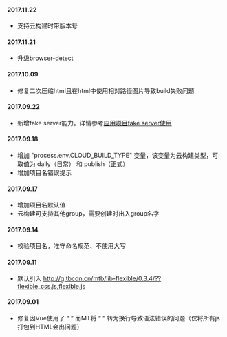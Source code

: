 #### 2017.11.22
- 支持云构建时带版本号

#### 2017.11.21
- 升级browser-detect

#### 2017.10.09
- 修复二次压缩html且在html中使用相对路径图片导致build失败问题

#### 2017.09.22
- 新增fake server能力。详情参考[应用项目fake server使用](https://lark.alipay.com/ku-h5/docs/fake-server)

#### 2017.09.18
- 增加 "process.env.CLOUD_BUILD_TYPE" 变量，该变量为云构建类型，可取值为 daily（日常） 和 publish（正式）
- 增加项目名错误提示

#### 2017.09.17
- 增加项目名默认值
- 云构建可支持其他group，需要创建时出入group名字

#### 2017.09.14
- 校验项目名，准守命名规范、不使用大写

#### 2017.09.11
- 默认引入 http://g.tbcdn.cn/mtb/lib-flexible/0.3.4/??flexible_css.js,flexible.js

#### 2017.09.01
- 修复因Vue使用了 “&#10;” 而MT将 “&#10;” 转为换行导致语法错误的问题（仅将所有js打包到HTML会出问题）
